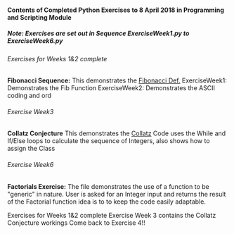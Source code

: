 #### Contents of Completed Python Exercises to 8 April 2018 in Programming and Scripting Module

##### Note: Exercises are set out in Sequence ExerciseWeek1.py to ExerciseWeek6.py

###### Exercises for Weeks 1&2 complete
**Fibonacci Sequence:** This demonstrates the [Fibonacci Def.](https://en.wikipedia.org/wiki/Fibonacci_number)
ExerciseWeek1: Demonstrates the Fib Function
ExerciseWeek2: Demonstrates the ASCII coding and ord
###### Exercise Week3
**Collatz Conjecture** This demonstrates the [Collatz](https://en.wikipedia.org/wiki/Collatz_conjecture)
Code uses the While and If/Else loops to calculate the sequence of Integers, also shows how to assign the Class

###### Exercise Week6
**Factorials Exercise:** The file demonstrates the use of a function to be "generic" in nature.
User is asked for an Integer input and returns the result of the Factorial function
idea is to to keep the code easily adaptable.

Exercises for Weeks 1&2 complete
Exercise Week 3 contains the Collatz Conjecture workings
Come back to Exercise 4!!
